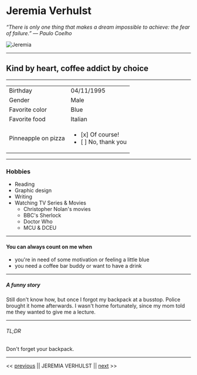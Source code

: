 # Jeremia Verhulst
*“There is only one thing that makes a dream impossible to achieve: the fear of failure.”
― Paulo Coelho*

![Jeremia](https://cutt.ly/symdS6J)

--- 
## Kind by heart, coffee addict by choice
---

|          |            |
| -------- | ---------- |
| Birthday | 04/11/1995 |
| Gender   | Male       |
| Favorite color | Blue |
| Favorite food | Italian |
| Pinneapple on pizza | <ul><li>[x] Of course!</li><li>[ ] No, thank you</li></ul> |

---

### Hobbies
* Reading
* Graphic design
* Writing
* Watching TV Series & Movies
    * Christopher Nolan's movies
    * BBC's Sherlock
    * Doctor Who
    * MCU & DCEU

---

#### You can always count on me when
* you're in need of some motivation or feeling a little blue
* you need a coffee bar buddy or want to have a drink

--- 

#####  A funny story
Still don't know how, but once I forgot my backpack at a busstop. Police brought it home afterwards. I wasn't home fortunately, since my mom told me they wanted to give me a lecture.

---

###### TL;DR
Don't forget your backpack.

---

<< [previous](https://www.google.com) || JEREMIA VERHULST || [next](https://www.youtube.com) >>